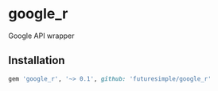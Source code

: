 # google_r

Google API wrapper

## Installation

```ruby
gem 'google_r', '~> 0.1', github: 'futuresimple/google_r'
```
